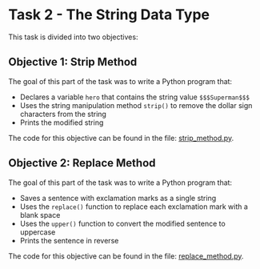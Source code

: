 # Task 2 - The String Data Type

This task is divided into two objectives:

## Objective 1: Strip Method

The goal of this part of the task was to write a Python program that:

- Declares a variable `hero` that contains the string value `$$$Superman$$$`
- Uses the string manipulation method `strip()` to remove the dollar sign characters from the string
- Prints the modified string

The code for this objective can be found in the file: [strip_method.py](https://github.com/G-o-r-a-n/Learning-Python/blob/07e9457df263121389fd4047b7c713bb518edccd/Task%2002%20-%20The%20String%20Data%20Type/strip_method.py).

## Objective 2: Replace Method

The goal of this part of the task was to write a Python program that:

- Saves a sentence with exclamation marks as a single string
- Uses the `replace()` function to replace each exclamation mark with a blank space
- Uses the `upper()` function to convert the modified sentence to uppercase
- Prints the sentence in reverse

The code for this objective can be found in the file: [replace_method.py](https://github.com/G-o-r-a-n/Learning-Python/blob/07e9457df263121389fd4047b7c713bb518edccd/Task%2002%20-%20The%20String%20Data%20Type/replace_method.py).